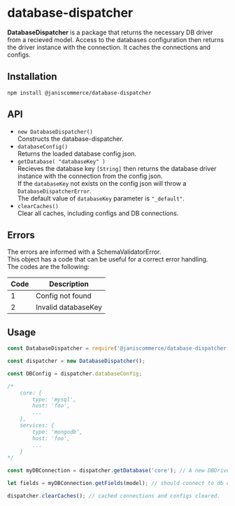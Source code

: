 # database-dispatcher

**DatabaseDispatcher** is a package that returns the necessary DB driver from a recieved model. Access to the databases configuration then returns the driver instance with the connection. It caches the connections and configs.

## Installation
```
npm install @janiscommerce/database-dispatcher
```

## API
- `new DatabaseDispatcher()`  
Constructs the database-dispatcher.  
- `databaseConfig()`  
Returns the loaded database config json.  
- `getDatabase( "databaseKey" )`  
Recieves the database key `[String]` then returns the database driver instance with the connection from the config json.  
If the `databaseKey` not exists on the config json will throw a `DatabaseDispatcherError`.  
The default value of `databaseKey` parameter is `"_default"`.  
- `clearCaches()`  
Clear all caches, including configs and DB connections.

## Errors
The errors are informed with a SchemaValidatorError.  
This object has a code that can be useful for a correct error handling.  
The codes are the following:  

| Code | Description         |
|------|---------------------|
| 1    | Config not found    |
| 2    | Invalid databaseKey |

## Usage
```js
const DatabaseDispatcher = require('@janiscommerce/database-dispatcher');

const dispatcher = new DatabaseDispatcher();

const DBConfig = dispatcher.databaseConfig;

/*
    core: {
        type: 'mysql',
        host: 'foo',
        ...
    },
    services: {
        type: 'mongodb',
        host: 'foo',
        ...
    }
*/

const myDBConnection = dispatcher.getDatabase('core'); // A new DBDriver instance is returned.

let fields = myDBConnection.getFields(model); // should connect to db driver and return the fields...

dispatcher.clearCaches(); // cached connections and configs cleared.
```